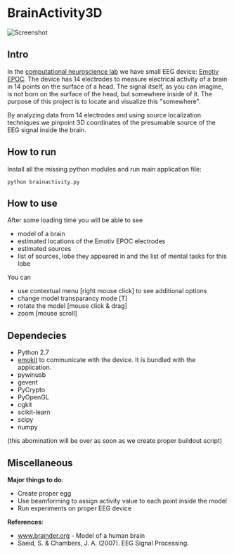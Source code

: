 BrainActivity3D
===============
![Screenshot](https://github.com/kuz/BrainActivity3D/raw/master/doc/Images/applicationwindow.png)

Intro
-----

In the [computational neuroscience lab](http://neuro.cs.ut.ee/) we have small EEG device: [Emotiv EPOC](http://www.emotiv.com). The device has 14 electrodes to measure electrical activity of a brain in 14 points on the surface of a head. The signal itself, as you can imagine, is not born on the surface of the head, but somewhere inside of it. The purpose of this project is to locate and visualize this "somewhere".

By analyzing data from 14 electrodes and using source localization techniques we pinpoint 3D coordinates of the presumable source of the EEG signal inside the brain.

How to run
----------
Install all the missing python modules and run main application file:
```
python brainactivity.py
```

How to use
----------
After some loading time you will be able to see
* model of a brain
* estimated locations of the Emotiv EPOC electrodes
* estimated sources
* list of sources, lobe they appeared in and the list of mental tasks for this lobe

You can
* use contextual menu [right mouse click] to see additional options
* change model transparancy mode [T]
* rotate the model [mouse click & drag]
* zoom [mouse scroll]

Dependecies
------------
* Python 2.7
* [emokit](https://github.com/openyou/emokit) to communicate with the device. It is bundled with the application.
* pywinusb
* gevent
* PyCrypto
* PyOpenGL
* cgkit
* scikit-learn
* scipy
* numpy

(this abomination will be over as soon as we create proper buildout script)


Miscellaneous
-------------

<b>Major things to do</b>:
* Create proper egg
* Use beamforming to assign activity value to each point inside the model
* Run experiments on proper EEG device

<b>References</b>:
* www.brainder.org - Model of a human brain
* Saeid, S. & Chambers, J. A. (2007). EEG Signal Processing.
